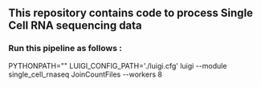 ## This repository contains code to process Single Cell RNA sequencing data

### Run this pipeline as follows : 
PYTHONPATH="" LUIGI_CONFIG_PATH='./luigi.cfg' luigi --module single_cell_rnaseq JoinCountFiles --workers 8

